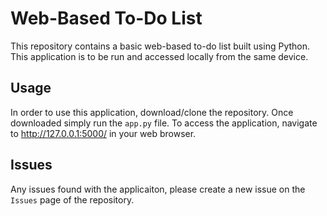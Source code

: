 # Web-Based To-Do List
This repository contains a basic web-based to-do list built using Python.
This application is to be run and accessed locally from the same device.

## Usage
In order to use this application, download/clone the repository.
Once downloaded simply run the `app.py` file.
To access the application, navigate to http://127.0.0.1:5000/ in your web browser.

## Issues
Any issues found with the applicaiton, please create a new issue on the `Issues` page of the repository.